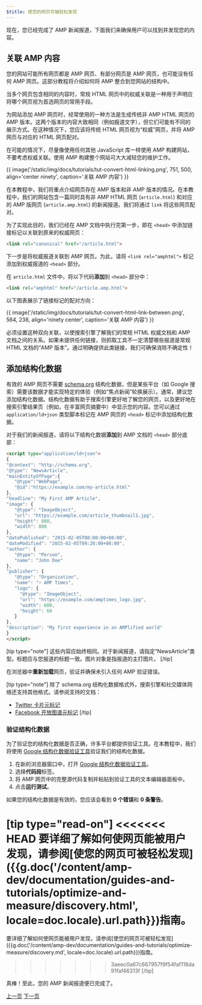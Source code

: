 ```yaml
---
$title: 使您的网页可被轻松发现
---
```


现在，您已经完成了 AMP 新闻报道，下面我们来确保用户可以找到并发现您的内容。

## 关联 AMP 内容

您的网站可能所有网页都是 AMP 网页、有部分网页是 AMP 网页，也可能没有任何 AMP 网页。这部分教程将介绍如何将 AMP 整合到您网站的结构中。

当多个网页包含相同的内容时，常规 HTML 网页中的权威关联是一种用于声明应将哪个网页视为首选网页的常用手段。

为网站添加 AMP 网页时，经常使用的一种方法是生成传统非 AMP HTML 网页的 AMP 版本。这两个版本的内容大致相同（例如报道文字），但它们可能有不同的展示方式。在这种情况下，您应该将传统 HTML 网页视为“权威”网页，并将 AMP 网页与对应的 HTML 网页配对。

在可能的情况下，尽量像使用任何其他 JavaScript 库一样使用 AMP 构建网站，不要考虑权威关联。使用 AMP 构建整个网站可大大减轻您的维护工作。

{{ image('/static/img/docs/tutorials/tut-convert-html-linking.png', 751, 500, align='center ninety', caption='关联 AMP 内容') }}

在本教程中，我们将重点介绍网页存在 AMP 版本和非 AMP 版本的情况。在本教程中，我们的网站包含一篇同时具有非 AMP HTML 网页 (`article.html`) 和对应的 AMP 版网页 (`article.amp.html`) 的新闻报道。我们将通过 `link` 将这些网页配对。

为了实现此目的，我们已经在 AMP 文档中执行完第一步，即在 `<head>` 中添加链接标记以关联到原来的权威网页：

```html
<link rel="canonical" href="/article.html">
```

下一步是将权威报道关联到 AMP 网页。为此，请将 `<link rel="amphtml">` 标记添加到权威报道的 `<head>` 部分。

在 `article.html` 文件中，将以下代码**添加**到 `<head>` 部分中：

```html
<link rel="amphtml" href="/article.amp.html">
```

以下图表展示了链接标记的配对方向：

{{ image('/static/img/docs/tutorials/tut-convert-html-link-between.png', 564, 238, align='ninety center', caption='关联 AMP 内容') }}

必须设置这种双向关联，以使搜索引擎了解我们的常规 HTML 权威文档和 AMP 文档之间的关系。如果未提供任何链接，则抓取工具不一定清楚哪些报道是常规 HTML 文档的“AMP 版本”。通过明确提供此类链接，我们可确保消除不确定性！

## 添加结构化数据

有效的 AMP 网页不需要 [schema.org](http://schema.org/) 结构化数据，但是某些平台（如 Google 搜索）需要该数据才能实现特定的体验（例如“焦点新闻”轮换展示）。通常，建议您添加结构化数据。结构化数据有助于搜索引擎更好地了解您的网页，以及更好地在搜索引擎结果页（例如，在丰富网页摘要中）中显示您的内容。您可以通过 `application/ld+json` 类型脚本标记在 AMP 网页的 `<head>` 标记中添加结构化数据。

对于我们的新闻报道，请将以下结构化数据**添加**到 AMP 文档的 `<head>` 部分底部：

```html
<script type="application/ld+json">
{
"@context": "http://schema.org",
"@type": "NewsArticle",
"mainEntityOfPage":{
   "@type":"WebPage",
   "@id":"https://example.com/my-article.html"
},
"headline": "My First AMP Article",
"image": {
   "@type": "ImageObject",
   "url": "https://example.com/article_thumbnail1.jpg",
   "height": 800,
   "width": 800
},
"datePublished": "2015-02-05T08:00:00+08:00",
"dateModified": "2015-02-05T09:20:00+08:00",
"author": {
   "@type": "Person",
   "name": "John Doe"
},
"publisher": {
   "@type": "Organization",
   "name": "⚡ AMP Times",
   "logo": {
     "@type": "ImageObject",
     "url": "https://example.com/amptimes_logo.jpg",
     "width": 600,
     "height": 60
   }
},
"description": "My first experience in an AMPlified world"
}
</script>
```


[tip type="note"]
这些内容应始终相同。对于新闻报道，请指定“NewsArticle”类型。标题应与您报道的标题一致。图片对象是指报道的主打图片。
[/tip]


在浏览器中**重新加载**网页，验证并确保未引入任何 AMP 验证错误。

[tip type="note"]
除了 schema.org 结构化数据格式外，搜索引擎和社交媒体网络还支持其他格式。请参阅支持的文档：

- [Twitter 卡片元标记](https://dev.twitter.com/cards/overview)
- [Facebook 开放图谱元标记](https://developers.facebook.com/docs/sharing/webmasters)
[/tip]

### 验证结构化数据

为了验证您的结构化数据是否正确，许多平台都提供验证工具。在本教程中，我们将使用 [Google 结构化数据验证工具](https://developers.google.com/structured-data/testing-tool/)验证我们的结构化数据。

1.  在新的浏览器窗口中，打开 [Google 结构化数据验证工具](https://developers.google.com/structured-data/testing-tool/)。
2.  选择**代码段**标签。
3.  将 AMP 网页中的完整源代码复制并粘贴到验证工具的文本编辑器面板中。
3.  点击**运行测试**。

如果您的结构化数据是有效的，您应该会看到 **0 个错误**和 **0 条警告**。

[tip type="read-on"]
<<<<<<< HEAD
要详细了解如何使网页能被用户发现，请参阅[使您的网页可被轻松发现]({{g.doc('/content/amp-dev/documentation/guides-and-tutorials/optimize-and-measure/discovery.html', locale=doc.locale).url.path}})指南。
=======
要详细了解如何使网页能被用户发现，请参阅[使您的网页可被轻松发现]({{g.doc('/content/amp-dev/documentation/guides-and-tutorials/optimize-measure/discovery.md', locale=doc.locale).url.path}})指南。
>>>>>>> 3aeec0a67c667957f9f54faf118da91faf46313f
[/tip]

真棒！至此，您的 AMP 新闻报道便已完成了。

<div class="prev-next-buttons">
  <a class="button prev-button" href="{{g.doc('/content/docs/fundamentals/converting/resolving-errors.md', locale=doc.locale).url.path}}"><span class="arrow-prev">上一页</span></a>
  <a class="button next-button" href="{{g.doc('/content/docs/fundamentals/converting/congratulations.md', locale=doc.locale).url.path}}"><span class="arrow-next">下一页</span></a>
</div>
